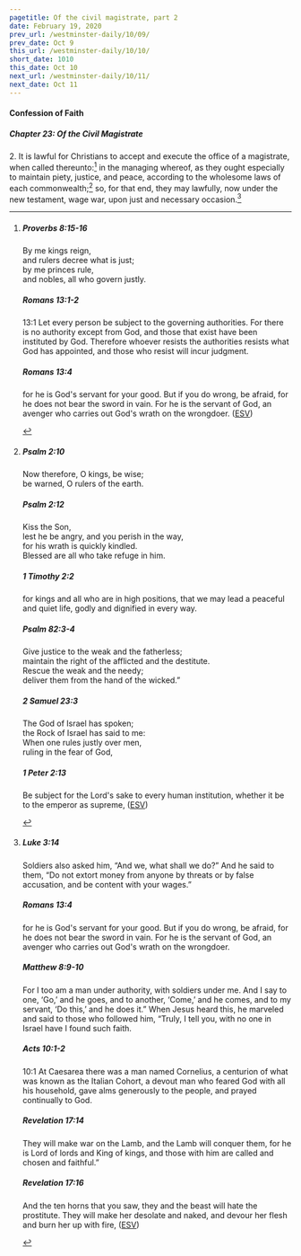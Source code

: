 ```yaml
---
pagetitle: Of the civil magistrate, part 2
date: February 19, 2020
prev_url: /westminster-daily/10/09/
prev_date: Oct 9
this_url: /westminster-daily/10/10/
short_date: 1010
this_date: Oct 10
next_url: /westminster-daily/10/11/
next_date: Oct 11
---
```


#### Confession of Faith

##### Chapter 23: Of the Civil Magistrate

2\. It is lawful for Christians to accept and execute the office of a magistrate, when called thereunto:[^fnref:wcf1] in the managing whereof, as they ought especially to maintain piety, justice, and peace, according to the wholesome laws of each commonwealth;[^fnref:wcf2] so, for that end, they may lawfully, now under the new testament, wage war, upon just and necessary occasion.[^fnref:wcf3]

[^fnref:wcf1]: <div class="esv"><h5>Proverbs 8:15-16</h5> <div class="esv-text"><div class="block-indent"> <p class="line-group" id="p20008015.01-1">By me kings reign,<br /> <span class="indent"></span>and rulers decree what is just;<br />  by me princes rule,<br /> <span class="indent"></span>and nobles, all who govern justly.</p> </div> </div><h5>Romans 13:1-2</h5> <div class="esv-text"> <p id="p45013001.05-2"><span class="chapter-num" id="v45013001-2">13:1&nbsp;</span>Let every person be subject to the governing authorities. For there is no authority except from God, and those that exist have been instituted by God. Therefore whoever resists the authorities resists what God has appointed, and those who resist will incur judgment.</p> </div><h5>Romans 13:4</h5> <div class="esv-text"><p id="p45013004.01-3">for he is God's servant for your good. But if you do wrong, be afraid, for he does not bear the sword in vain. For he is the servant of God, an avenger who carries out God's wrath on the wrongdoer.  (<a href="http://www.esv.org" class="copyright">ESV</a>)</p> </div> </div>

[^fnref:wcf2]: <div class="esv"><h5>Psalm 2:10</h5> <div class="esv-text"><div class="block-indent"> <p class="line-group" id="p19002010.01-1">Now therefore, O kings, be wise;<br /> <span class="indent"></span>be warned, O rulers of the earth.</p> </div> </div><h5>Psalm 2:12</h5> <div class="esv-text"><div class="block-indent"> <p class="line-group" id="p19002012.01-2">Kiss the Son,<br /> <span class="indent"></span>lest he be angry, and you perish in the way,<br /> <span class="indent"></span>for his wrath is quickly kindled.<br /> Blessed are all who take refuge in him.</p> </div> </div><h5>1 Timothy 2:2</h5> <div class="esv-text"><p id="p54002002.01-3">for kings and all who are in high positions, that we may lead a peaceful and quiet life, godly and dignified in every way.</p> </div><h5>Psalm 82:3-4</h5> <div class="esv-text"><div class="block-indent"> <p class="line-group" id="p19082003.01-4">Give justice to the weak and the fatherless;<br /> <span class="indent"></span>maintain the right of the afflicted and the destitute.<br />  Rescue the weak and the needy;<br /> <span class="indent"></span>deliver them from the hand of the wicked.&#8221;</p> </div> </div><h5>2 Samuel 23:3</h5> <div class="esv-text"><div class="block-indent"> <p class="line-group" id="p10023003.01-5">The God of Israel has spoken;<br /> <span class="indent"></span>the Rock of Israel has said to me:<br /> When one rules justly over men,<br /> <span class="indent"></span>ruling in the fear of God,</p> </div> </div><h5>1 Peter 2:13</h5> <div class="esv-text"> <p id="p60002013.04-6">Be subject for the Lord's sake to every human institution, whether it be to the emperor as supreme,  (<a href="http://www.esv.org" class="copyright">ESV</a>)</p> </div> </div>

[^fnref:wcf3]: <div class="esv"><h5>Luke 3:14</h5> <div class="esv-text"><p id="p42003014.01-1">Soldiers also asked him, &#8220;And we, what shall we do?&#8221; And he said to them, &#8220;Do not extort money from anyone by threats or by false accusation, and be content with your wages.&#8221;</p> </div><h5>Romans 13:4</h5> <div class="esv-text"><p id="p45013004.01-2">for he is God's servant for your good. But if you do wrong, be afraid, for he does not bear the sword in vain. For he is the servant of God, an avenger who carries out God's wrath on the wrongdoer.</p> </div><h5>Matthew 8:9-10</h5> <div class="esv-text"><p id="p40008009.01-3">For I too am a man under authority, with soldiers under me. And I say to one, &#8216;Go,&#8217; and he goes, and to another, &#8216;Come,&#8217; and he comes, and to my servant, &#8216;Do this,&#8217; and he does it.&#8221; When Jesus heard this, he marveled and said to those who followed him, <span class="woc">&#8220;Truly, I tell you, with no one in Israel have I found such faith.</span></p> </div><h5>Acts 10:1-2</h5> <div class="esv-text"> <p id="p44010001.04-4"><span class="chapter-num" id="v44010001-4">10:1&nbsp;</span>At Caesarea there was a man named Cornelius, a centurion of what was known as the Italian Cohort, a devout man who feared God with all his household, gave alms generously to the people, and prayed continually to God.</p> </div><h5>Revelation 17:14</h5> <div class="esv-text"><p id="p66017014.01-5">They will make war on the Lamb, and the Lamb will conquer them, for he is Lord of lords and King of kings, and those with him are called and chosen and faithful.&#8221;</p> </div><h5>Revelation 17:16</h5> <div class="esv-text"><p id="p66017016.01-6">And the ten horns that you saw, they and the beast will hate the prostitute. They will make her desolate and naked, and devour her flesh and burn her up with fire,  (<a href="http://www.esv.org" class="copyright">ESV</a>)</p> </div> </div>

